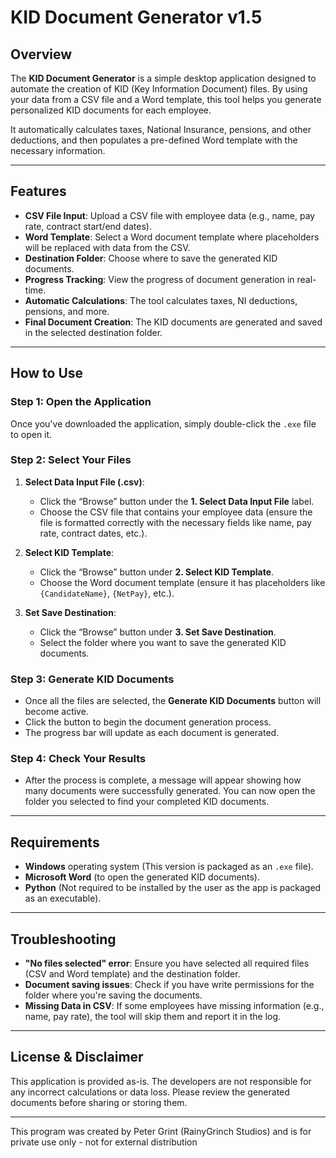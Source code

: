 # KID Document Generator v1.5

## Overview

The **KID Document Generator** is a simple desktop application designed to automate the creation of KID (Key Information Document) files. By using your data from a CSV file and a Word template, this tool helps you generate personalized KID documents for each employee.

It automatically calculates taxes, National Insurance, pensions, and other deductions, and then populates a pre-defined Word template with the necessary information.

---

## Features

- **CSV File Input**: Upload a CSV file with employee data (e.g., name, pay rate, contract start/end dates).
- **Word Template**: Select a Word document template where placeholders will be replaced with data from the CSV.
- **Destination Folder**: Choose where to save the generated KID documents.
- **Progress Tracking**: View the progress of document generation in real-time.
- **Automatic Calculations**: The tool calculates taxes, NI deductions, pensions, and more.
- **Final Document Creation**: The KID documents are generated and saved in the selected destination folder.

---

## How to Use

### Step 1: Open the Application
Once you've downloaded the application, simply double-click the `.exe` file to open it.

### Step 2: Select Your Files
1. **Select Data Input File (.csv)**:
   - Click the “Browse” button under the **1. Select Data Input File** label.
   - Choose the CSV file that contains your employee data (ensure the file is formatted correctly with the necessary fields like name, pay rate, contract dates, etc.).

2. **Select KID Template**:
   - Click the “Browse” button under **2. Select KID Template**.
   - Choose the Word document template (ensure it has placeholders like `{CandidateName}`, `{NetPay}`, etc.).

3. **Set Save Destination**:
   - Click the “Browse” button under **3. Set Save Destination**.
   - Select the folder where you want to save the generated KID documents.

### Step 3: Generate KID Documents
- Once all the files are selected, the **Generate KID Documents** button will become active.
- Click the button to begin the document generation process.
- The progress bar will update as each document is generated.

### Step 4: Check Your Results
- After the process is complete, a message will appear showing how many documents were successfully generated. You can now open the folder you selected to find your completed KID documents.

---

## Requirements

- **Windows** operating system (This version is packaged as an `.exe` file).
- **Microsoft Word** (to open the generated KID documents).
- **Python** (Not required to be installed by the user as the app is packaged as an executable).

---

## Troubleshooting

- **"No files selected" error**: Ensure you have selected all required files (CSV and Word template) and the destination folder.
- **Document saving issues**: Check if you have write permissions for the folder where you're saving the documents.
- **Missing Data in CSV**: If some employees have missing information (e.g., name, pay rate), the tool will skip them and report it in the log.

---

## License & Disclaimer

This application is provided as-is. The developers are not responsible for any incorrect calculations or data loss. Please review the generated documents before sharing or storing them.

---

This program was created by Peter Grint (RainyGrinch Studios) and is for private use only - not for external distribution

